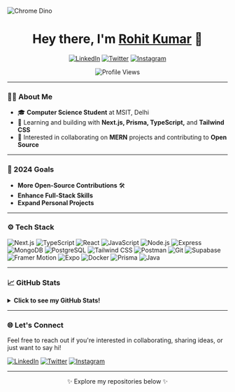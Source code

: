 ![Chrome Dino](https://mir-s3-cdn-cf.behance.net/project_modules/max_1200/4ff07986208593.5d9a654e92f36.gif)

<h1 align="center">Hey there, I'm <a href="https://www.linkedin.com/in/rohitkumar131/" target="_blank" rel="noopener noreferrer">Rohit Kumar</a> 👋</h1>

<p align="center">
   <a href="https://linkedin.com/in/rohitkumar131"><img src="https://img.shields.io/badge/-LinkedIn-0077B5?style=flat-square&logo=Linkedin&logoColor=white" alt="LinkedIn"></a>
   <a href="https://twitter.com/oyee_rohit"><img src="https://img.shields.io/badge/-Twitter-1DA1F2?style=flat-square&logo=Twitter&logoColor=white" alt="Twitter"></a>
   <a href="https://instagram.com/oyee.rohit"><img src="https://img.shields.io/badge/-Instagram-E4405F?style=flat-square&logo=Instagram&logoColor=white" alt="Instagram"></a>
</p>

<p align="center">
   <img src="https://komarev.com/ghpvc/?username=rohitk131&style=for-the-badge" alt="Profile Views" />
</p>

---

### 👨‍💻 About Me
- 🎓 **Computer Science Student** at MSIT, Delhi
- 🌱 Learning and building with **Next.js, Prisma, TypeScript,** and **Tailwind CSS**
- 👯 Interested in collaborating on **MERN** projects and contributing to **Open Source**


---

### 🚀 2024 Goals
- **More Open-Source Contributions** 🛠️
- **Enhance Full-Stack Skills**
- **Expand Personal Projects**

---

### ⚙️ Tech Stack
<p align="left">
   <img src="https://img.shields.io/badge/Next.js-000000?style=for-the-badge&logo=next.js&logoColor=white" alt="Next.js" />
   <img src="https://img.shields.io/badge/TypeScript-3178C6?style=for-the-badge&logo=typescript&logoColor=white" alt="TypeScript" />
   <img src="https://img.shields.io/badge/React-61DAFB?style=for-the-badge&logo=react&logoColor=black" alt="React" />
   <img src="https://img.shields.io/badge/JavaScript-F7DF1E?style=for-the-badge&logo=javascript&logoColor=black" alt="JavaScript" />
   <img src="https://img.shields.io/badge/Node.js-339933?style=for-the-badge&logo=node.js&logoColor=white" alt="Node.js" />
   <img src="https://img.shields.io/badge/Express.js-000000?style=for-the-badge&logo=express&logoColor=white" alt="Express" />
   <img src="https://img.shields.io/badge/MongoDB-47A248?style=for-the-badge&logo=mongodb&logoColor=white" alt="MongoDB" />
   <img src="https://img.shields.io/badge/Postgres-4169E1?style=for-the-badge&logo=postgresql&logoColor=white" alt="PostgreSQL" />
   <img src="https://img.shields.io/badge/TailwindCSS-06B6D4?style=for-the-badge&logo=tailwind-css&logoColor=white" alt="Tailwind CSS" />
   <img src="https://img.shields.io/badge/Postman-FF6C37?style=for-the-badge&logo=postman&logoColor=white" alt="Postman" />
   <img src="https://img.shields.io/badge/Git-F05032?style=for-the-badge&logo=git&logoColor=white" alt="Git" />
   <img src="https://img.shields.io/badge/Supabase-3ECF8E?style=for-the-badge&logo=supabase&logoColor=white" alt="Supabase" />
   <img src="https://img.shields.io/badge/Framer%20Motion-0055FF?style=for-the-badge&logo=framer&logoColor=white" alt="Framer Motion" />
   <img src="https://img.shields.io/badge/Expo-000020?style=for-the-badge&logo=expo&logoColor=white" alt="Expo" />
   <img src="https://img.shields.io/badge/Docker-2496ED?style=for-the-badge&logo=docker&logoColor=white" alt="Docker" />
   <img src="https://img.shields.io/badge/Prisma-2D3748?style=for-the-badge&logo=prisma&logoColor=white" alt="Prisma" />
   <img src="https://img.shields.io/badge/Java-007396?style=for-the-badge&logo=java&logoColor=white" alt="Java" />
</p>


---

### 📈 GitHub Stats
<details>
   <summary><strong>Click to see my GitHub Stats!</strong></summary>
   <p align="center">
      <img src="https://github-readme-stats.vercel.app/api?username=rohitk131&theme=vue-dark&show_icons=true&hide_border=true&count_private=true" alt="Rohit Kumar's GitHub Stats" />
      <img src="https://github-readme-streak-stats.herokuapp.com/?user=rohitk131&theme=vue-dark&hide_border=true" alt="Rohit Kumar's GitHub Streak" />
      <img src="https://github-readme-stats.vercel.app/api/top-langs/?username=rohitk131&theme=vue-dark&show_icons=true&hide_border=true&layout=compact" alt="Rohit Kumar's Top Languages" />
   </p>
</details>

---

### 🌐 Let's Connect
Feel free to reach out if you're interested in collaborating, sharing ideas, or just want to say hi!

<p align="left">
   <a href="https://linkedin.com/in/rohitkumar131"><img src="https://img.shields.io/badge/-LinkedIn-0077B5?style=for-the-badge&logo=Linkedin&logoColor=white" alt="LinkedIn"></a>
   <a href="https://twitter.com/oyee_rohit"><img src="https://img.shields.io/badge/-Twitter-1DA1F2?style=for-the-badge&logo=Twitter&logoColor=white" alt="Twitter"></a>
   <a href="https://instagram.com/oyee.rohit"><img src="https://img.shields.io/badge/-Instagram-E4405F?style=for-the-badge&logo=Instagram&logoColor=white" alt="Instagram"></a>
</p>

---

<p align="center">✨ Explore my repositories below ✨</p>
